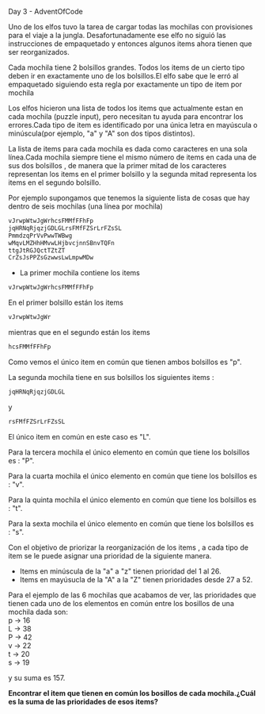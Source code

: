 <!--- Si no entendés el inglés acá tenés una traducción( no es la más académica pero va) -->
Day 3 - AdventOfCode

Uno de los elfos tuvo la tarea de cargar todas las mochilas con provisiones para el viaje a la jungla. Desafortunadamente ese elfo no siguió las instrucciones de empaquetado y entonces algunos items ahora tienen que ser reorganizados.

Cada mochila tiene 2 bolsillos grandes. Todos los items de un cierto tipo deben ir en exactamente uno de los bolsillos.El elfo sabe que le erró al empaquetado siguiendo esta regla por exactamente un tipo de item por mochila 

Los elfos hicieron una lista de todos los items que actualmente estan en cada mochila (puzzle input), pero necesitan tu ayuda para encontrar los errores.Cada tipo de item es identificado por una única letra en mayúscula o minúscula(por ejemplo, "a" y "A" son dos tipos distintos).


La lista de items para cada mochila es dada como caracteres en una sola línea.Cada mochila siempre tiene el mismo número de items en cada una de sus dos bolsillos , de manera que la primer mitad de los caracteres representan los items en el primer bolsillo y la segunda mitad representa los items en el segundo bolsillo.

Por ejemplo supongamos que tenemos la siguiente lista de cosas que hay dentro de seis mochilas (una línea por mochila)

```sh
vJrwpWtwJgWrhcsFMMfFFhFp
jqHRNqRjqzjGDLGLrsFMfFZSrLrFZsSL
PmmdzqPrVvPwwTWBwg
wMqvLMZHhHMvwLHjbvcjnnSBnvTQFn
ttgJtRGJQctTZtZT
CrZsJsPPZsGzwwsLwLmpwMDw
```
- La primer mochila contiene los items 

```sh
vJrwpWtwJgWrhcsFMMfFFhFp 
```
En el primer bolsillo están los items 

```sh
vJrwpWtwJgWr
```
mientras que en el segundo están los items 

```sh 
hcsFMMfFFhFp
```
Como vemos el único item en común que tienen ambos bolsillos es "p".

La segunda mochila tiene en sus bolsillos los siguientes items :
 
```sh
jqHRNqRjqzjGDLGL
```
y 

```sh
rsFMfFZSrLrFZsSL
```
El único item en común en este caso es "L".

Para la tercera mochila el único elemento en común que tiene los bolsillos es : "P".

Para la cuarta mochila el único elemento en común que tiene los bolsillos es : "v".

Para la quinta mochila el único elemento en común que tiene los bolsillos es : "t".

Para la sexta mochila el único elemento en común que tiene los bolsillos es : "s".

Con el objetivo de priorizar la reorganización de los items , a cada tipo de item se le puede asignar una prioridad de la siguiente manera.

- Items en minúscula de la "a" a "z" tienen prioridad del 1 al 26.
- Items en mayúsucla de la "A" a la "Z" tienen prioridades desde 27 a 52.

Para el ejemplo de las 6 mochilas que acabamos de ver, las prioridades que tienen cada uno de los elementos en común entre los bosillos de una mochila dada son:  
p &rarr; 16  
L &rarr; 38  
P &rarr; 42  
v &rarr;     22  
t &rarr; 20  
s &rarr; 19  

y su suma es 157.

**Encontrar el item que tienen en común los bosillos de cada mochila.¿Cuál es la suma de las prioridades de esos items?**